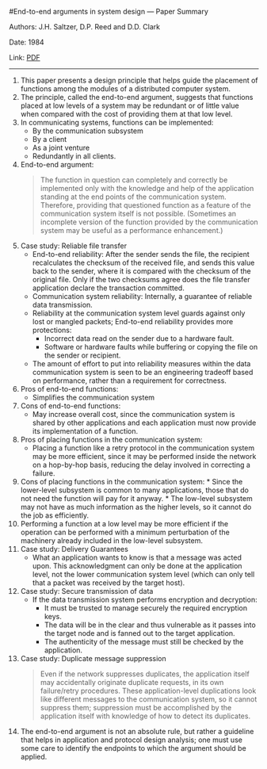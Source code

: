 #End-to-end arguments in system design — Paper Summary


Authors: J.H. Saltzer, D.P. Reed and D.D. Clark

Date: 1984

Link:   [PDF](https://web.mit.edu/Saltzer/www/publications/endtoend/endtoend.pdf)

-----

1. This paper presents a design principle that helps guide the placement of functions among the modules of a distributed computer system.
2. The principle, called the end-to-end argument, suggests that functions placed at low levels of a system may be redundant or of little value when compared with the cost of providing them at that low level.
3. In communicating systems, functions can be implemented:
    * By the communication subsystem
    * By a client
    * As a joint venture
    * Redundantly in all clients.
5. End-to-end argument:
    > The function in question can completely and correctly be implemented only with the knowledge and help of the application standing at the end points of the communication system. Therefore, providing that questioned function as a feature of the communication system itself is not possible. (Sometimes an incomplete version of the function provided by the communication system may be useful as a performance enhancement.)
7. Case study: Reliable file transfer
    * End-to-end reliability: After the sender sends the file, the recipient recalculates the checksum of the received file, and sends this value back to the sender, where it is compared with the checksum of the original file. Only if the two checksums agree does the file transfer application declare the transaction committed.
    * Communication system reliability: Internally, a guarantee of reliable data transmission.
    * Reliability at the communication system level guards against only lost or mangled packets; End-to-end reliability provides more protections:
        * Incorrect data read on the sender due to a hardware fault.
        * Software or hardware faults while buffering or copying the file on the sender or recipient.
    * The amount of effort to put into reliability measures within the data communication system is seen to be an engineering tradeoff based on performance, rather than a requirement for correctness.
9. Pros of end-to-end functions:
    * Simplifies the communication system
10. Cons of end-to-end functions:
    * May increase overall cost, since the communication system is shared by other applications and each application must now provide its implementation of a function.
12. Pros of placing functions in the communication system:
    * Placing a function like a retry protocol in the communication system may be more efficient, since it may be performed inside the network on a hop-by-hop basis, reducing the delay involved in correcting a failure.
13.  Cons of placing functions in the communication system:
    * Since the lower-level subsystem is common to many applications, those that do not need the function will pay for it anyway.
    * The low-level subsystem may not have as much information as the higher levels, so it cannot do the job as efficiently.
14. Performing a function at a low level may be more efficient if the operation can be performed with a minimum perturbation of the machinery already included in the low-level subsystem.
15. Case study: Delivery Guarantees
    * What an application wants to know is that a message was acted upon. This acknowledgment can only be done at the application level, not the lower communication system level (which can only tell that a packet was received by the target host).
17. Case study: Secure transmission of data
    * If the data transmission system performs encryption and decryption:
        * It must be trusted to manage securely the required encryption keys.
        * The data will be in the clear and thus vulnerable as it passes into the target node and is fanned out to the target application.
        * The authenticity of the message must still be checked by the application.
18. Case study: Duplicate message suppression
    > Even if the network suppresses duplicates, the application itself may accidentally originate duplicate requests, in its own failure/retry procedures. These application-level duplications look like different messages to the communication system, so it cannot suppress them; suppression must be accomplished by the application itself with knowledge of how to detect its duplicates.
20. The end-to-end argument is not an absolute rule, but rather a guideline that helps in application and protocol design analysis; one must use some care to identify the endpoints to which the argument should be applied.